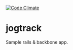 [![Code Climate](https://codeclimate.com/github/riggy/jogtrack.png)](https://codeclimate.com/github/riggy/jogtrack)

jogtrack
========

Sample rails & backbone app.

